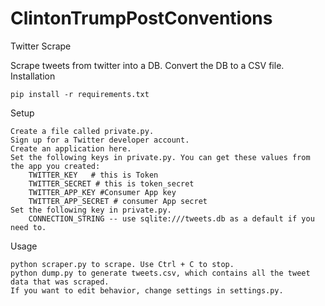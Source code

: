 # ClintonTrumpPostConventions
Twitter Scrape

Scrape tweets from twitter into a DB. Convert the DB to a CSV file.
Installation

    pip install -r requirements.txt

Setup

    Create a file called private.py.
    Sign up for a Twitter developer account.
    Create an application here.
    Set the following keys in private.py. You can get these values from the app you created:
        TWITTER_KEY   # this is Token
        TWITTER_SECRET # this is token_secret
        TWITTER_APP_KEY #Consumer App key
        TWITTER_APP_SECRET # consumer App secret
    Set the following key in private.py.
        CONNECTION_STRING -- use sqlite:///tweets.db as a default if you need to.

Usage

    python scraper.py to scrape. Use Ctrl + C to stop.
    python dump.py to generate tweets.csv, which contains all the tweet data that was scraped.
    If you want to edit behavior, change settings in settings.py.

